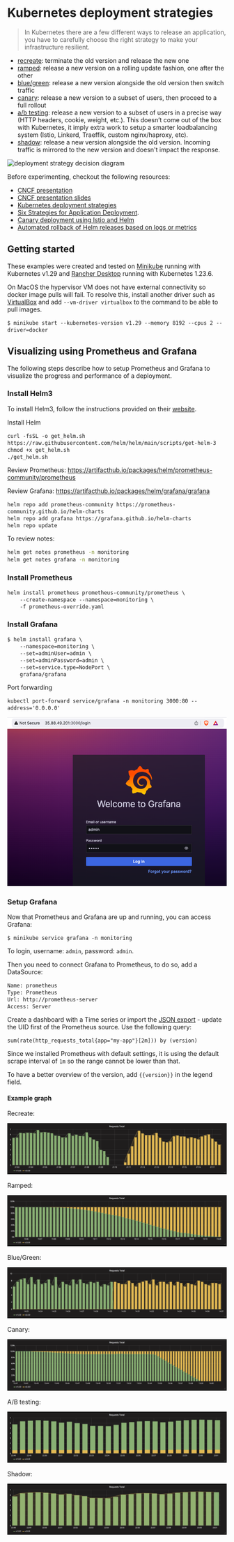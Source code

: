 Kubernetes deployment strategies
================================

> In Kubernetes there are a few different ways to release an application, you have
to carefully choose the right strategy to make your infrastructure resilient.

- [recreate](recreate/): terminate the old version and release the new one
- [ramped](ramped/): release a new version on a rolling update fashion, one
  after the other
- [blue/green](blue-green/): release a new version alongside the old version
  then switch traffic
- [canary](canary/): release a new version to a subset of users, then proceed
  to a full rollout
- [a/b testing](ab-testing/): release a new version to a subset of users in a
  precise way (HTTP headers, cookie, weight, etc.). This doesn’t come out of the
  box with Kubernetes, it imply extra work to setup a smarter
  loadbalancing system (Istio, Linkerd, Traeffik, custom nginx/haproxy, etc).
- [shadow](shadow/): release a new version alongside the old version. Incoming
  traffic is mirrored to the new version and doesn't impact the
  response.

![deployment strategy decision diagram](decision-diagram.png)

Before experimenting, checkout the following resources:
- [CNCF presentation](https://www.youtube.com/watch?v=1oPhfKye5Pg)
- [CNCF presentation slides](https://www.slideshare.net/EtienneTremel/kubernetes-deployment-strategies-cncf-webinar)
- [Kubernetes deployment strategies](https://container-solutions.com/kubernetes-deployment-strategies/)
- [Six Strategies for Application Deployment](https://thenewstack.io/deployment-strategies/).
- [Canary deployment using Istio and Helm](https://github.com/etiennetremel/istio-cross-namespace-canary-release-demo)
- [Automated rollback of Helm releases based on logs or metrics](https://container-solutions.com/automated-rollback-helm-releases-based-logs-metrics/)

## Getting started

These examples were created and tested on [Minikube](http://github.com/kubernetes/minikube)
running with Kubernetes v1.29 and [Rancher Desktop](https://rancherdesktop.io/) running
with Kubernetes 1.23.6.

On MacOS the hypervisor VM does not have external connectivity so docker image pulls
will fail. To resolve this, install another driver such as
[VirtualBox](https://www.virtualbox.org/) and add `--vm-driver virtualbox`
to the command to be able to pull images.

```
$ minikube start --kubernetes-version v1.29 --memory 8192 --cpus 2 --driver=docker
```

## Visualizing using Prometheus and Grafana

The following steps describe how to setup Prometheus and Grafana to visualize
the progress and performance of a deployment.

### Install Helm3

To install Helm3, follow the instructions provided on their
[website](https://github.com/kubernetes/helm/releases).

Install Helm
```
curl -fsSL -o get_helm.sh https://raw.githubusercontent.com/helm/helm/main/scripts/get-helm-3
chmod +x get_helm.sh
./get_helm.sh
```

Review Prometheus: https://artifacthub.io/packages/helm/prometheus-community/prometheus

Review Grafana: https://artifacthub.io/packages/helm/grafana/grafana

```
helm repo add prometheus-community https://prometheus-community.github.io/helm-charts
helm repo add grafana https://grafana.github.io/helm-charts
helm repo update
```

To review notes: 
```bash
helm get notes prometheus -n monitoring 
helm get notes grafana -n monitoring
```

### Install Prometheus

```
helm install prometheus prometheus-community/prometheus \
    --create-namespace --namespace=monitoring \
    -f prometheus-override.yaml
```

### Install Grafana

```
$ helm install grafana \
    --namespace=monitoring \
    --set=adminUser=admin \
    --set=adminPassword=admin \
    --set=service.type=NodePort \
    grafana/grafana
```

Port forwarding
```
kubectl port-forward service/grafana -n monitoring 3000:80 --address='0.0.0.0'
```

![Grafana Login](grafana-login.png)
### Setup Grafana

Now that Prometheus and Grafana are up and running, you can access Grafana:

```
$ minikube service grafana -n monitoring
```

To login, username: `admin`, password: `admin`.

Then you need to connect Grafana to Prometheus, to do so, add a DataSource:

```
Name: prometheus
Type: Prometheus
Url: http://prometheus-server
Access: Server
```

Create a dashboard with a Time series or import
the [JSON export](grafana-dashboard.json) - update the UID first of the Prometheus source. Use the following query:

```
sum(rate(http_requests_total{app="my-app"}[2m])) by (version)
```

Since we installed Prometheus with default settings, it is using the default scrape
interval of `1m` so the range cannot be lower than that.

To have a better overview of the version, add `{{version}}` in the legend field.

#### Example graph

Recreate:

![Kubernetes deployment recreate](01-recreate/grafana-recreate.png)

Ramped:

![Kubernetes deployment ramped](02-ramped/grafana-ramped.png)

Blue/Green:

![Kubernetes deployment blue-green](03-blue-green/grafana-blue-green.png)

Canary:

![Kubernetes deployment canary](04-canary/grafana-canary.png)

A/B testing:

![kubernetes ab-testing deployment](05-ab-testing/grafana-ab-testing.png)

Shadow:

![kubernetes shadow deployment](06-shadow/grafana-shadow.png)
